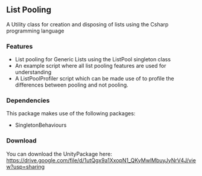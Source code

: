 ## List Pooling

A Utility class for creation and disposing of lists using the Csharp programming language

### Features

  - List pooling for Generic Lists using the ListPool singleton class
  - An example script where all list pooling features are used for understanding
  - A ListPoolProfiler script which can be made use of to profile the differences between pooling and not pooling.
  
### Dependencies

This package makes use of the following packages:
- SingletonBehaviours

### Download

You can download the UnityPackage here:
https://drive.google.com/file/d/1utQgx9a1XxopN1_QKyMwlMbuyJyNrV4J/view?usp=sharing

